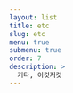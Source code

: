 ```yaml
---
layout: list
title: etc
slug: etc
menu: true
submenu: true
order: 7
description: >
  기타, 이것저것
---
```

